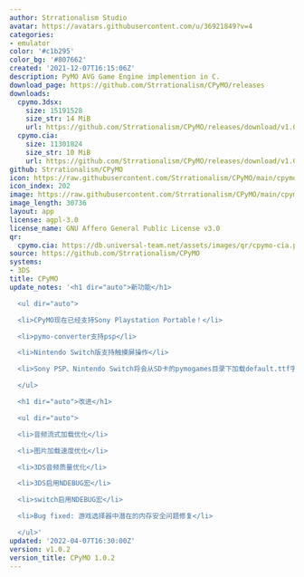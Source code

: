 ```yaml
---
author: Strrationalism Studio
avatar: https://avatars.githubusercontent.com/u/36921849?v=4
categories:
- emulator
color: '#c1b295'
color_bg: '#807662'
created: '2021-12-07T16:15:06Z'
description: PyMO AVG Game Engine implemention in C.
download_page: https://github.com/Strrationalism/CPyMO/releases
downloads:
  cpymo.3dsx:
    size: 15191528
    size_str: 14 MiB
    url: https://github.com/Strrationalism/CPyMO/releases/download/v1.0.2/cpymo.3dsx
  cpymo.cia:
    size: 11301824
    size_str: 10 MiB
    url: https://github.com/Strrationalism/CPyMO/releases/download/v1.0.2/cpymo.cia
github: Strrationalism/CPyMO
icon: https://raw.githubusercontent.com/Strrationalism/CPyMO/main/cpymo-backends/3ds/icon.png
icon_index: 202
image: https://raw.githubusercontent.com/Strrationalism/CPyMO/main/cpymo-backends/3ds/banner.png
image_length: 30736
layout: app
license: agpl-3.0
license_name: GNU Affero General Public License v3.0
qr:
  cpymo.cia: https://db.universal-team.net/assets/images/qr/cpymo-cia.png
source: https://github.com/Strrationalism/CPyMO
systems:
- 3DS
title: CPyMO
update_notes: '<h1 dir="auto">新功能</h1>

  <ul dir="auto">

  <li>CPyMO现在已经支持Sony Playstation Portable！</li>

  <li>pymo-converter支持psp</li>

  <li>Nintendo Switch版支持触摸屏操作</li>

  <li>Sony PSP、Nintendo Switch将会从SD卡的pymogames目录下加载default.ttf字体</li>

  </ul>

  <h1 dir="auto">改进</h1>

  <ul dir="auto">

  <li>音频流式加载优化</li>

  <li>图片加载速度优化</li>

  <li>3DS音频质量优化</li>

  <li>3DS启用NDEBUG宏</li>

  <li>switch启用NDEBUG宏</li>

  <li>Bug fixed: 游戏选择器中潜在的内存安全问题修复</li>

  </ul>'
updated: '2022-04-07T16:30:00Z'
version: v1.0.2
version_title: CPyMO 1.0.2
---
```

